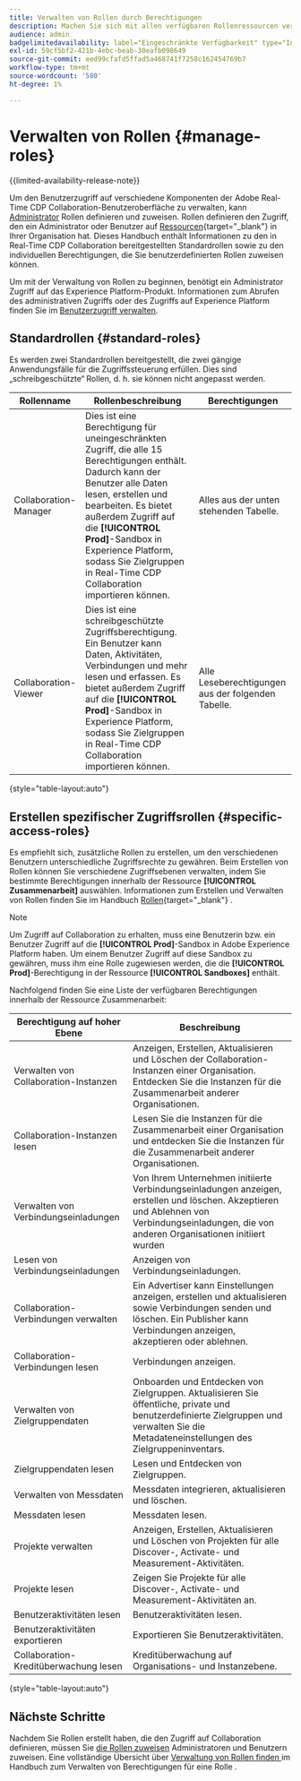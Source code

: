 ```yaml
---
title: Verwalten von Rollen durch Berechtigungen
description: Machen Sie sich mit allen verfügbaren Rollenressourcen vertraut, die Zugriff auf verschiedene Komponenten in der Real-Time CDP Collaboration-Benutzeroberfläche bieten.
audience: admin
badgelimitedavailability: label="Eingeschränkte Verfügbarkeit" type="Informative" url="https://helpx.adobe.com/legal/product-descriptions/real-time-customer-data-platform-collaboration.html newtab=true"
exl-id: 59cf5bf2-421b-4ebc-beab-30eafb098649
source-git-commit: eed99cfafd5ffad5a468741f7258c162454769b7
workflow-type: tm+mt
source-wordcount: '580'
ht-degree: 1%

---
```


# Verwalten von Rollen {#manage-roles}

{{limited-availability-release-note}}

Um den Benutzerzugriff auf verschiedene Komponenten der Adobe Real-Time CDP Collaboration-Benutzeroberfläche zu verwalten, kann [Administrator](./manage-user-access.md#system-admin-gain-access) Rollen definieren und zuweisen. Rollen definieren den Zugriff, den ein Administrator oder Benutzer auf [Ressourcen](https://experienceleague.adobe.com/en/docs/experience-platform/access-control/home#permissions){target="_blank"} in Ihrer Organisation hat. Dieses Handbuch enthält Informationen zu den in Real-Time CDP Collaboration bereitgestellten Standardrollen sowie zu den individuellen Berechtigungen, die Sie benutzerdefinierten Rollen zuweisen können.

Um mit der Verwaltung von Rollen zu beginnen, benötigt ein Administrator Zugriff auf das Experience Platform-Produkt. Informationen zum Abrufen des administrativen Zugriffs oder des Zugriffs auf Experience Platform finden Sie im [Benutzerzugriff verwalten](./manage-user-access.md#manage-user-access-through-permissions).

## Standardrollen {#standard-roles}

Es werden zwei Standardrollen bereitgestellt, die zwei gängige Anwendungsfälle für die Zugriffssteuerung erfüllen. Dies sind „schreibgeschützte“ Rollen, d. h. sie können nicht angepasst werden.

| Rollenname | Rollenbeschreibung | Berechtigungen |
| --- | --- | --- | 
| Collaboration-Manager | Dies ist eine Berechtigung für uneingeschränkten Zugriff, die alle 15 Berechtigungen enthält. Dadurch kann der Benutzer alle Daten lesen, erstellen und bearbeiten. Es bietet außerdem Zugriff auf die **[!UICONTROL Prod]**-Sandbox in Experience Platform, sodass Sie Zielgruppen in Real-Time CDP Collaboration importieren können. | Alles aus der unten stehenden Tabelle. |
| Collaboration-Viewer | Dies ist eine schreibgeschützte Zugriffsberechtigung. Ein Benutzer kann Daten, Aktivitäten, Verbindungen und mehr lesen und erfassen. Es bietet außerdem Zugriff auf die **[!UICONTROL Prod]**-Sandbox in Experience Platform, sodass Sie Zielgruppen in Real-Time CDP Collaboration importieren können. | Alle Leseberechtigungen aus der folgenden Tabelle. |

{style="table-layout:auto"}

## Erstellen spezifischer Zugriffsrollen {#specific-access-roles}

Es empfiehlt sich, zusätzliche Rollen zu erstellen, um den verschiedenen Benutzern unterschiedliche Zugriffsrechte zu gewähren. Beim Erstellen von Rollen können Sie verschiedene Zugriffsebenen verwalten, indem Sie bestimmte Berechtigungen innerhalb der Ressource **[!UICONTROL Zusammenarbeit]** auswählen. Informationen zum Erstellen und Verwalten von Rollen finden Sie im Handbuch [Rollen](https://experienceleague.adobe.com/en/docs/experience-platform/access-control/abac/permissions-ui/roles#create-new-role){target="_blank"} .

>[!NOTE]
> Um Zugriff auf Collaboration zu erhalten, muss eine Benutzerin bzw. ein Benutzer Zugriff auf die **[!UICONTROL Prod]**-Sandbox in Adobe Experience Platform haben. Um einem Benutzer Zugriff auf diese Sandbox zu gewähren, muss ihm eine Rolle zugewiesen werden, die die **[!UICONTROL Prod]**-Berechtigung in der Ressource **[!UICONTROL Sandboxes]** enthält.

Nachfolgend finden Sie eine Liste der verfügbaren Berechtigungen innerhalb der Ressource Zusammenarbeit:

| Berechtigung auf hoher Ebene | Beschreibung |
| --- | --- |
| Verwalten von Collaboration-Instanzen | Anzeigen, Erstellen, Aktualisieren und Löschen der Collaboration-Instanzen einer Organisation. Entdecken Sie die Instanzen für die Zusammenarbeit anderer Organisationen. |
| Collaboration-Instanzen lesen | Lesen Sie die Instanzen für die Zusammenarbeit einer Organisation und entdecken Sie die Instanzen für die Zusammenarbeit anderer Organisationen. |
| Verwalten von Verbindungseinladungen | Von Ihrem Unternehmen initiierte Verbindungseinladungen anzeigen, erstellen und löschen. Akzeptieren und Ablehnen von Verbindungseinladungen, die von anderen Organisationen initiiert wurden |
| Lesen von Verbindungseinladungen | Anzeigen von Verbindungseinladungen. |
| Collaboration-Verbindungen verwalten | Ein Advertiser kann Einstellungen anzeigen, erstellen und aktualisieren sowie Verbindungen senden und löschen. Ein Publisher kann Verbindungen anzeigen, akzeptieren oder ablehnen. |
| Collaboration-Verbindungen lesen | Verbindungen anzeigen. |
| Verwalten von Zielgruppendaten | Onboarden und Entdecken von Zielgruppen. Aktualisieren Sie öffentliche, private und benutzerdefinierte Zielgruppen und verwalten Sie die Metadateneinstellungen des Zielgruppeninventars. |
| Zielgruppendaten lesen | Lesen und Entdecken von Zielgruppen. |
| Verwalten von Messdaten | Messdaten integrieren, aktualisieren und löschen. |
| Messdaten lesen | Messdaten lesen. |
| Projekte verwalten | Anzeigen, Erstellen, Aktualisieren und Löschen von Projekten für alle Discover-, Activate- und Measurement-Aktivitäten. |
| Projekte lesen | Zeigen Sie Projekte für alle Discover-, Activate- und Measurement-Aktivitäten an. |
| Benutzeraktivitäten lesen | Benutzeraktivitäten lesen. |
| Benutzeraktivitäten exportieren | Exportieren Sie Benutzeraktivitäten. |
| Collaboration-Kreditüberwachung lesen | Kreditüberwachung auf Organisations- und Instanzebene. |

{style="table-layout:auto"}

## Nächste Schritte

Nachdem Sie Rollen erstellt haben, die den Zugriff auf Collaboration definieren, müssen Sie [die Rollen zuweisen](./manage-user-access.md#assign-a-role) Administratoren und Benutzern zuweisen. Eine vollständige Übersicht über [ Verwaltung von Rollen finden ](https://experienceleague.adobe.com/en/docs/experience-platform/access-control/abac/permissions-ui/permissions) im Handbuch zum Verwalten von Berechtigungen für eine Rolle .
